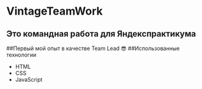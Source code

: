 # VintageTeamWork
## Это командная работа для Яндекспрактикума
##Первый мой опыт в качестве Team Lead 😎
##Использованные технологии
- HTML
- CSS
- JavaScript




